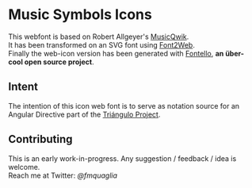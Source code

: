 Music Symbols Icons
===================

This webfont is based on Robert Allgeyer's [MusicQwik](http://www.fontspace.com/robert-allgeyer/musiqwik).    
It has been transformed on an SVG font using [Font2Web](http://www.font2web.com).    
Finally the web-icon version has been generated with [Fontello](http://fontello.com), **an über-cool open source project**.

Intent
------

The intention of this icon web font is to serve as notation source for an Angular 
Directive part of the [Triángulo Project](https://github.com/fmquaglia/triangulo).

Contributing
------------

This is an early work-in-progress. Any suggestion / feedback / idea is welcome.    
Reach me at Twitter: *@fmquaglia*